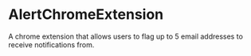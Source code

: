 # AlertChromeExtension
A chrome extension that allows users to flag up to 5 email addresses to receive notifications from.
